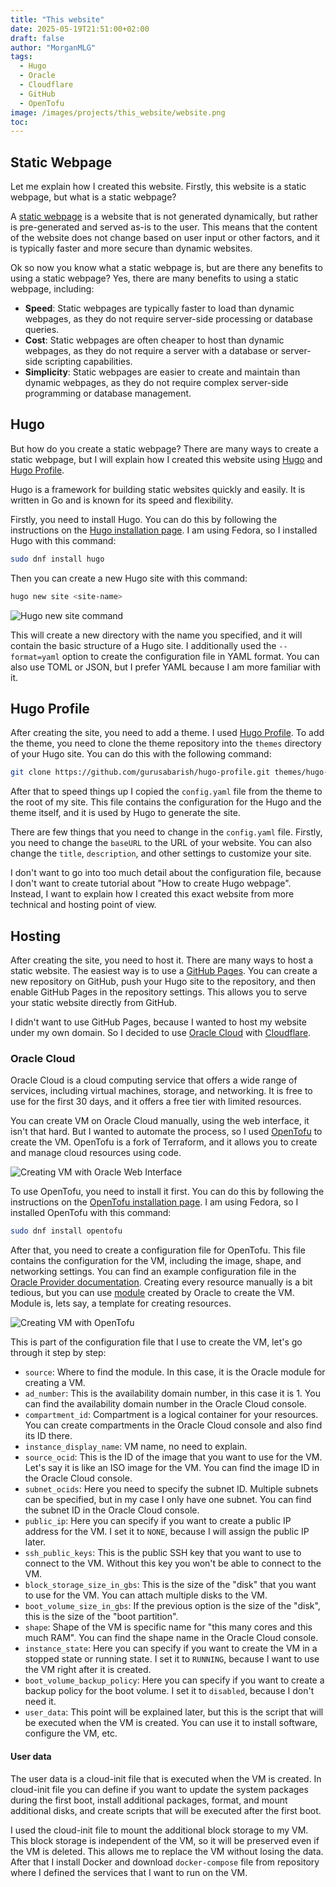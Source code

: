 ```yaml
---
title: "This website"
date: 2025-05-19T21:51:00+02:00
draft: false
author: "MorganMLG"
tags:
  - Hugo
  - Oracle
  - Cloudflare
  - GitHub
  - OpenTofu
image: /images/projects/this_website/website.png
toc:
---
```

## Static Webpage

Let me explain how I created this website. Firstly, this website is a static webpage, but what is a static webpage? 

A [static webpage](https://en.wikipedia.org/wiki/Static_web_page) is a website that is not generated dynamically, but rather is pre-generated and served as-is to the user. This means that the content of the website does not change based on user input or other factors, and it is typically faster and more secure than dynamic websites. 

Ok so now you know what a static webpage is, but are there any benefits to using a static webpage? Yes, there are many benefits to using a static webpage, including:
- **Speed**: Static webpages are typically faster to load than dynamic webpages, as they do not require server-side processing or database queries.
- **Cost**: Static webpages are often cheaper to host than dynamic webpages, as they do not require a server with a database or server-side scripting capabilities.
- **Simplicity**: Static webpages are easier to create and maintain than dynamic webpages, as they do not require complex server-side programming or database management.

## Hugo

But how do you create a static webpage? There are many ways to create a static webpage, but I will explain how I created this website using [Hugo](https://gohugo.io/) and [Hugo Profile](https://github.com/gurusabarish/hugo-profile).

Hugo is a framework for building static websites quickly and easily. It is written in Go and is known for its speed and flexibility. 

Firstly, you need to install Hugo. You can do this by following the instructions on the [Hugo installation page](https://gohugo.io/getting-started/installing/). I am using Fedora, so I installed Hugo with this command: 
```bash
sudo dnf install hugo
```

 Then you can create a new Hugo site with this command:
```bash
hugo new site <site-name>
```
![Hugo new site command](/images/projects/this_website/hugo_new_site.png)


This will create a new directory with the name you specified, and it will contain the basic structure of a Hugo site. I additionally used the `--format=yaml` option to create the configuration file in YAML format. You can also use TOML or JSON, but I prefer YAML because I am more familiar with it.

## Hugo Profile

After creating the site, you need to add a theme. I used [Hugo Profile](https://github.com/gurusabarish/hugo-profile). To add the theme, you need to clone the theme repository into the `themes` directory of your Hugo site. You can do this with the following command:
```bash
git clone https://github.com/gurusabarish/hugo-profile.git themes/hugo-profile
```

After that to speed things up I copied the `config.yaml` file from the theme to the root of my site. This file contains the configuration for the Hugo and the theme itself, and it is used by Hugo to generate the site.

There are few things that you need to change in the `config.yaml` file. Firstly, you need to change the `baseURL` to the URL of your website. You can also change the `title`, `description`, and other settings to customize your site.

I don't want to go into too much detail about the configuration file, because I don't want to create tutorial about "How to create Hugo webpage". Instead, I want to explain how I created this exact website from more technical and hosting point of view.

## Hosting

After creating the site, you need to host it. There are many ways to host a static website. The easiest way is to use a [GitHub Pages](https://pages.github.com/). You can create a new repository on GitHub, push your Hugo site to the repository, and then enable GitHub Pages in the repository settings. This allows you to serve your static website directly from GitHub.

I didn't want to use GitHub Pages, because I wanted to host my website under my own domain. So I decided to use [Oracle Cloud](https://www.oracle.com/cloud/) with [Cloudflare](https://www.cloudflare.com/).

### Oracle Cloud

Oracle Cloud is a cloud computing service that offers a wide range of services, including virtual machines, storage, and networking. It is free to use for the first 30 days, and it offers a free tier with limited resources.

You can create VM on Oracle Cloud manually, using the web interface, it isn't that hard. But I wanted to automate the process, so I used [OpenTofu](https://www.opentofu.org/) to create the VM. OpenTofu is a fork of Terraform, and it allows you to create and manage cloud resources using code.

![Creating VM with Oracle Web Interface](/images/projects/this_website/oracle_vm_creation.png)


To use OpenTofu, you need to install it first. You can do this by following the instructions on the [OpenTofu installation page](https://opentofu.org/docs/intro/install/). I am using Fedora, so I installed OpenTofu with this command:
```bash
sudo dnf install opentofu
```
After that, you need to create a configuration file for OpenTofu. This file contains the configuration for the VM, including the image, shape, and networking settings. You can find an example configuration file in the [Oracle Provider documentation](https://registry.terraform.io/providers/oracle/oci/latest/docs). Creating every resource manually is a bit tedious, but you can use [module](https://github.com/oracle-terraform-modules/terraform-oci-compute-instance) created by Oracle to create the VM. Module is, lets say, a template for creating resources.

![Creating VM with OpenTofu](/images/projects/this_website/opentofu_oci_module.png)


This is part of the configuration file that I use to create the VM, let's go through it step by step:
 - `source`: Where to find the module. In this case, it is the Oracle module for creating a VM.
 - `ad_number`: This is the availability domain number, in this case it is 1. You can find the availability domain number in the Oracle Cloud console.
 - `compartment_id`: Compartment is a logical container for your resources. You can create compartments in the Oracle Cloud console and also find its ID there.
 - `instance_display_name`: VM name, no need to explain.
 - `source_ocid`: This is the ID of the image that you want to use for the VM. Let's say it is like an ISO image for the VM. You can find the image ID in the Oracle Cloud console.
 - `subnet_ocids`: Here you need to specify the subnet ID. Multiple subnets can be specified, but in my case I only have one subnet. You can find the subnet ID in the Oracle Cloud console.
 - `public_ip`: Here you can specify if you want to create a public IP address for the VM. I set it to `NONE`, because I will assign the public IP later.
 - `ssh_public_keys`: This is the public SSH key that you want to use to connect to the VM. Without this key you won't be able to connect to the VM.
 - `block_storage_size_in_gbs`: This is the size of the "disk" that you want to use for the VM. You can attach multiple disks to the VM.
 - `boot_volume_size_in_gbs`: If the previous option is the size of the "disk", this is the size of the "boot partition".
 - `shape`: Shape of the VM is specific name for  "this many cores and this much RAM". You can find the shape name in the Oracle Cloud console.
 - `instance_state`: Here you can specify if you want to create the VM in a stopped state or running state. I set it to `RUNNING`, because I want to use the VM right after it is created.
 - `boot_volume_backup_policy`: Here you can specify if you want to create a backup policy for the boot volume. I set it to `disabled`, because I don't need it.
 - `user_data`: This point will be explained later, but this is the script that will be executed when the VM is created. You can use it to install software, configure the VM, etc.

#### User data

The user data is a cloud-init file that is executed when the VM is created. In cloud-init file you can define if you want to update the system packages during the first boot, install additional packages, format, and mount additional disks, and create scripts that will be executed after the first boot. 

I used the cloud-init file to mount the additional block storage to my VM. This block storage is independent of the VM, so it will be preserved even if the VM is deleted. This allows me to replace the VM without losing the data. After that I install Docker and download `docker-compose` file from repository where I defined the services that I want to run on the VM.

